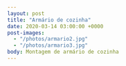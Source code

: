 ```yaml
---
layout: post
title: "Armário de cozinha"
date: 2020-03-14 03:00:00 +0000
post-images:
  - "/photos/armario2.jpg"
  - "/photos/armario3.jpg"
body: Montagem de armário de cozinha
---
```

